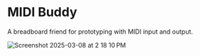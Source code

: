 # MIDI Buddy

A breadboard friend for prototyping with MIDI input and output.

![Screenshot 2025-03-08 at 2 18 10 PM](https://github.com/user-attachments/assets/23260426-1558-4ad3-8a67-3eb58ec54743)
